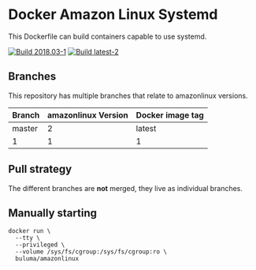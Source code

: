Docker Amazon Linux Systemd
===========================

This Dockerfile can build containers capable to use systemd.

[![Build 2018.03-1](https://github.com/buluma/amazonlinux/actions/workflows/build-1.yml/badge.svg)](https://github.com/buluma/amazonlinux/actions/workflows/build-1.yml) [![Build latest-2](https://github.com/buluma/amazonlinux/actions/workflows/build-2.yml/badge.svg)](https://github.com/buluma/amazonlinux/actions/workflows/build-2.yml)

Branches
--------

This repository has multiple branches that relate to amazonlinux versions.

|Branch |amazonlinux Version|Docker image tag|
|-------|-------------------|----------------|
|master |2                  |latest          |
|1      |1                  |1               |

Pull strategy
-------------

The different branches are **not** merged, they live as individual branches.

Manually starting
-----------------

```
docker run \
  --tty \
  --privileged \
  --volume /sys/fs/cgroup:/sys/fs/cgroup:ro \
  buluma/amazonlinux
```
